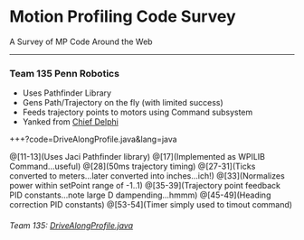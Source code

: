 # Motion Profiling Code Survey 

A Survey of MP Code Around the Web

---

### Team 135 Penn Robotics

- Uses Pathfinder Library
- Gens Path/Trajectory on the fly (with limited success)
- Feeds trajectory points to motors using Command subsystem
- Yanked from [Chief Delphi](https://www.chiefdelphi.com/forums/showthread.php?p=1745136 "Robot Code Never Starts")

+++?code=DriveAlongProfile.java&lang=java

@[11-13](Uses Jaci Pathfinder library)
@[17](Implemented as WPILIB Command...useful)
@[28](50ms trajectory timing)
@[27-31](Ticks converted to meters...later converted into inches...ich!)
@[33](Normalizes power within setPoint range of -1..1)
@[35-39](Trajectory point feedback PID constants...note large D dampending...hmmm)
@[45-49](Heading correction PID constants)
@[53-54](Timer simply used to timout command)


###### Team 135: [DriveAlongProfile.java](https://github.com/Team997Coders/MPNotes/blob/master/DriveAlongProfile.java)
